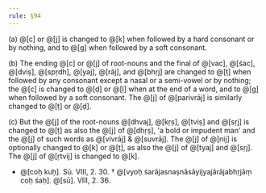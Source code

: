 ```yaml
---
rule: §94
---
```


(a) @[c] or @[j] is changed to @[k] when followed by a hard consonant or by nothing, and to @[g] when followed by a soft consonant.

(b) The ending @[c] or @[j] of root-nouns and the final of @[vac], @[śac], @[dviṣ], @[spṛdh], @[yaj], @[rāj], and @[bhṛj] are changed to @[ṭ] when followed by any consonant except a nasal or a semi-vowel or by nothing; the @[c] is changed to @[ḍ] or @[ḷ] when at the end of a word, and to @[g] when followed by a soft consonant. The @[j] of @[parivrāj] is similarly changed to @[ṭ] or @[ḍ].

(c) But the @[j] of the root-nouns @[dhvaj], @[kṛṣ], @[tviṣ] and @[sṛj] is changed to @[ṭ] as also the @[j] of @[dhṛṣ], 'a bold or impudent man' and the @[j] of such words as @[vivrāj] & @[suvrāj]. The @[j] of @[nij] is optionally changed to @[k] or @[ṭ], as also the @[j] of @[tyaj] and @[sṛj]. The @[j] of @[ṛtvij] is changed to @[k].

- @[coḥ kuḥ]. Sū. VIII, 2. 30. † @[vyoḥ śarājasnaṣnāsāyijyajārājabhṛjāṃ coḥ śaḥ].
  @[sū]. VIII, 2. 36.